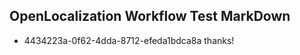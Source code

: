 ## OpenLocalization Workflow Test MarkDown
* 4434223a-0f62-4dda-8712-efeda1bdca8a thanks!

<!--HONumber=Jul16_HO4-->


